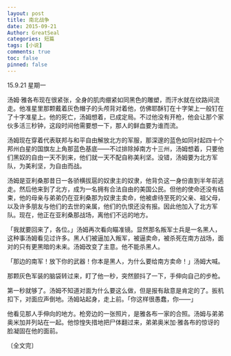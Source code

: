 ```yaml
---
layout: post
title: 南北战争
date: 2015-09-21
Author: GreatSeal
categories: 短篇
tags: [小说]
comments: true
toc: false
pinned: false
---
```


15.9.21 星期一



汤姆·雅各布现在很紧张，全身的肌肉绷紧如同黑色的雕塑，而汗水就在纹路间流走。他准星里那颗戴着灰色帽子的头颅背对着他，仿佛耶酥钉在十字架上一般钉在了十字准星上。他的死亡，汤姆想着，已成定局。不过他没有开枪，他会让那个家伙多活三秒钟，这段时间他需要想一下，那人的鲜血要为谁而流。

汤姆现在穿着代表联邦与和平自由解放北方的军服，那深邃的蓝色如同衬起四十个邦州白星的国旗左上角那蓝色基底——不过排除掉南方十三州，汤姆想着，只要他们黑奴的自由一天不到来，他们就一天不配自称美利坚。没错，汤姆要为北方军队，为美利坚，为自由而战。

汤姆是亚利桑那昔日一各骄横拔扈的奴隶主的奴隶，他背负这一身份直到半年前逃走。然后他来到了北方，成为一名拥有合法自由的美国公民。但他的使命还没有结束，他的母亲与弟弟仍在亚利桑那为奴隶主卖命，他被虐待至死的父亲、祖父母，以及许多朋友与他们的去世的亲属，他们的仇恨还没有报。因此他加入了北方军队。现在，他正在亚利桑那战场，离他们不远的地方。

「我就要回来了，各位。」汤姆再次看向瞄准镜。显然那名叛军士兵是一名黑人，这种事汤姆看见过许多。黑人们被逼加入叛军，被逼卖命，被杀死在南方战场，面对的只有更黑暗的未来。汤姆改变了主意。他不能杀黑人。

「那边的南军！放下你的武器！你本是黑人，为什么要给南方卖命！」汤姆大喊。

那颗灰色军装的脑袋转过来，盯了他一秒，突然颤抖了一下，手伸向自己的步枪。

第一秒就够了。汤姆不知道对面为什么要这么做，但是报有敌意是肯定的了。扳机扣下，对面应声倒地。汤姆站起身，走上前。「你这样很愚蠢，你——」

他看见那人手伸向的地方。枪旁边的一张照片，是雅各布一家的合照。汤姆与弟弟奥米加并列站在一起。他惊惶失措地把尸体翻过来，弟弟奥米加·雅各布的惊讶的脸凝固在他的面前。

〔全文完〕


